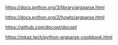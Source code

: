 https://docs.python.org/3/library/argparse.html
  
https://docs.python.org/2/howto/argparse.html  

https://github.com/docopt/docopt  

https://mkaz.tech/python-argparse-cookbook.html  

